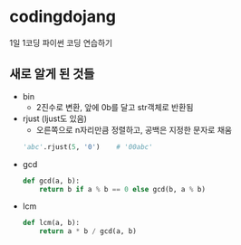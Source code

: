 # codingdojang
1일 1코딩 파이썬 코딩 연습하기

## 새로 알게 된 것들
* bin
  * 2진수로 변환, 앞에 0b를 달고 str객체로 반환됨
* rjust (ljust도 있음)
  * 오른쪽으로 n자리만큼 정렬하고, 공백은 지정한 문자로 채움
  ```python 
  'abc'.rjust(5, '0')    # '00abc'
  ```
* gcd
  ```python
  def gcd(a, b):
      return b if a % b == 0 else gcd(b, a % b)
  ```
* lcm
  ```python 
  def lcm(a, b):
      return a * b / gcd(a, b)
  ```

